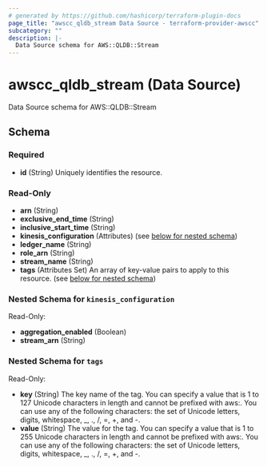 ```yaml
---
# generated by https://github.com/hashicorp/terraform-plugin-docs
page_title: "awscc_qldb_stream Data Source - terraform-provider-awscc"
subcategory: ""
description: |-
  Data Source schema for AWS::QLDB::Stream
---
```


# awscc_qldb_stream (Data Source)

Data Source schema for AWS::QLDB::Stream



<!-- schema generated by tfplugindocs -->
## Schema

### Required

- **id** (String) Uniquely identifies the resource.

### Read-Only

- **arn** (String)
- **exclusive_end_time** (String)
- **inclusive_start_time** (String)
- **kinesis_configuration** (Attributes) (see [below for nested schema](#nestedatt--kinesis_configuration))
- **ledger_name** (String)
- **role_arn** (String)
- **stream_name** (String)
- **tags** (Attributes Set) An array of key-value pairs to apply to this resource. (see [below for nested schema](#nestedatt--tags))

<a id="nestedatt--kinesis_configuration"></a>
### Nested Schema for `kinesis_configuration`

Read-Only:

- **aggregation_enabled** (Boolean)
- **stream_arn** (String)


<a id="nestedatt--tags"></a>
### Nested Schema for `tags`

Read-Only:

- **key** (String) The key name of the tag. You can specify a value that is 1 to 127 Unicode characters in length and cannot be prefixed with aws:. You can use any of the following characters: the set of Unicode letters, digits, whitespace, _, ., /, =, +, and -.
- **value** (String) The value for the tag. You can specify a value that is 1 to 255 Unicode characters in length and cannot be prefixed with aws:. You can use any of the following characters: the set of Unicode letters, digits, whitespace, _, ., /, =, +, and -.


